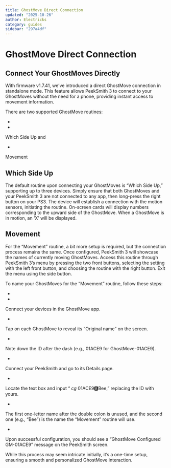 ```yaml
---
title: GhostMove Direct Connection
updated: "2025-10-26"
author: Electricks
category: guides
sidebar: "297a4df"
---
```


# GhostMove Direct Connection

## Connect Your GhostMoves Directly

With firmware v1.7.41, we’ve introduced a direct GhostMove connection in standalone mode. This feature allows PeekSmith 3 to connect to your GhostMoves without the need for a phone, providing instant access to movement information.

There are two supported GhostMove routines:

-

-

Which Side Up and

-

Movement

## Which Side Up

The default routine upon connecting your GhostMoves is “Which Side Up,” supporting up to three devices. Simply ensure that both GhostMoves and your PeekSmith 3 are not connected to any app, then long-press the right button on your PS3. The device will establish a connection with the motion sensors, initiating the routine. On-screen cards will display numbers corresponding to the upward side of the GhostMove. When a GhostMove is in motion, an ‘X’ will be displayed.

## Movement

For the “Movement” routine, a bit more setup is required, but the connection process remains the same. Once configured, PeekSmith 3 will showcase the names of currently moving GhostMoves. Access this routine through PeekSmith 3’s menu by pressing the two front buttons, selecting the setting with the left front button, and choosing the routine with the right button. Exit the menu using the side button.

To name your GhostMoves for the “Movement” routine, follow these steps:

-

-

Connect your devices in the GhostMove app.

-

Tap on each GhostMove to reveal its “Original name” on the screen.

-

Note down the ID after the dash (e.g., 01ACE9 for GhostMove-01ACE9).

-

Connect your PeekSmith and go to its Details page.

-

Locate the text box and input “ *cg* 01ACE9:b:Bee,” replacing the ID with yours.

-

The first one-letter name after the double colon is unused, and the second one (e.g., “Bee”) is the name the “Movement” routine will use.

-

Upon successful configuration, you should see a “GhostMove Configured GM-01ACE9” message on the PeekSmith screen.

While this process may seem intricate initially, it’s a one-time setup, ensuring a smooth and personalized GhostMove interaction.